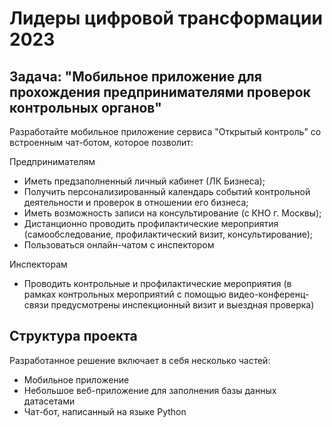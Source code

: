 # Лидеры цифровой трансформации 2023
## Задача: "Мобильное приложение для прохождения предпринимателями проверок контрольных органов"
Разработайте мобильное приложение сервиса "Открытый контроль" со встроенным чат-ботом, которое позволит:

Предпринимателям
- Иметь предзаполненный личный кабинет (ЛК Бизнеса);
- Получить персонализированный календарь событий контрольной деятельности и проверок в отношении его бизнеса;
- Иметь возможность записи на консультирование (с КНО г. Москвы);
- Дистанционно проводить профилактические мероприятия (самообследование, профилактический визит, консультирование);
- Пользоваться онлайн-чатом с инспектором

Инспекторам
- Проводить контрольные и профилактические мероприятия (в рамках контрольных мероприятий с помощью видео-конференц-связи предусмотрены инспекционный визит и выездная проверка)

## Структура проекта
Разработанное решение включает в себя несколько частей:
- Мобильное приложение
- Небольшое веб-приложение для заполнения базы данных датасетами
- Чат-бот, написанный на языке Python

